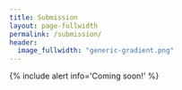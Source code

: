 ```yaml
---
title: Submission
layout: page-fullwidth
permalink: /submission/
header:
  image_fullwidth: "generic-gradient.png"
---
```


{% include alert info='Coming soon!' %}
